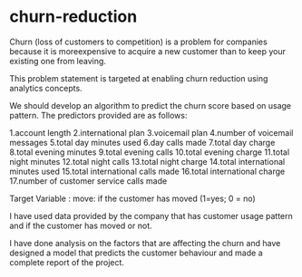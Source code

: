 # churn-reduction
Churn (loss of customers to competition) is a problem for companies because it is moreexpensive to acquire a new customer than to keep your existing one from leaving.

This problem statement is targeted at enabling churn reduction using analytics concepts.

We should  develop an algorithm to predict the churn score based on usage
pattern. 
The predictors provided are as follows:

1.account length
2.international plan
3.voicemail plan
4.number of voicemail messages
5.total day minutes used
6.day calls made
7.total day charge
8.total evening minutes
9.total evening calls
10.total evening charge
11.total night minutes
12.total night calls
13.total night charge
14.total international minutes used
15.total international calls made
16.total international charge
17.number of customer service calls made

Target Variable :
move: if the customer has moved (1=yes; 0 = no)

I have used data provided by the company that has customer usage pattern and if the customer has moved or not.

I have done analysis on the factors that are affecting the churn and have designed a model that predicts the customer behaviour and made a complete report of the project.
